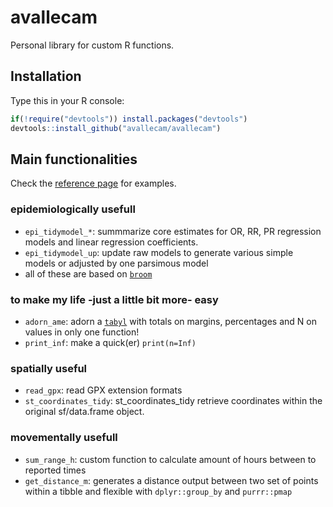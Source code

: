 # avallecam

Personal library for custom R functions.

## Installation

Type this in your R console: 

```r
if(!require("devtools")) install.packages("devtools")
devtools::install_github("avallecam/avallecam")
```

## Main functionalities

Check the [reference page](https://avallecam.github.io/avallecam/reference/index.html) for examples.

### epidemiologically usefull

- `epi_tidymodel_*`: summmarize core estimates for OR, RR, PR regression models and linear regression coefficients.
- `epi_tidymodel_up`: update raw models to generate various simple models or adjusted by one parsimous model
- all of these are based on [`broom`](https://broom.tidyverse.org/index.html)

### to make my life -just a little bit more- easy

- `adorn_ame`: adorn a [`tabyl`](https://cran.r-project.org/web/packages/janitor/vignettes/janitor.html#tabyl---a-better-version-of-table) with totals on margins, percentages and N on values in only one function! 
- `print_inf`: make a quick(er) `print(n=Inf)`

### spatially useful

- `read_gpx`: read GPX extension formats
- `st_coordinates_tidy`: st_coordinates_tidy retrieve coordinates within the original sf/data.frame object.

### movementally usefull

- `sum_range_h`: custom function to calculate amount of hours between to reported times
- `get_distance_m`: generates a distance output between two set of points within a tibble and flexible with `dplyr::group_by` and `purrr::pmap` 
